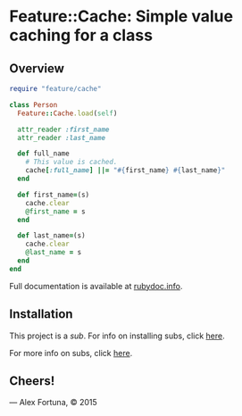 
Feature::Cache: Simple value caching for a class
================================================

Overview
--------

```ruby
require "feature/cache"

class Person
  Feature::Cache.load(self)

  attr_reader :first_name
  attr_reader :last_name

  def full_name
    # This value is cached.
    cache[:full_name] ||= "#{first_name} #{last_name}"
  end

  def first_name=(s)
    cache.clear
    @first_name = s
  end

  def last_name=(s)
    cache.clear
    @last_name = s
  end
end
```

Full documentation is available at [rubydoc.info](http://www.rubydoc.info/github/dadooda/feature-cache/master/Feature/Cache).


Installation
------------

This project is a *sub*. For info on installing subs, click [here](https://github.com/dadooda/subs#installation).

For more info on subs, click [here](https://github.com/dadooda/subs).


Cheers!
-------

&mdash; Alex Fortuna, &copy; 2015
